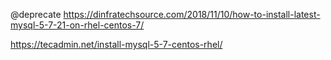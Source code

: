 @deprecate https://dinfratechsource.com/2018/11/10/how-to-install-latest-mysql-5-7-21-on-rhel-centos-7/







https://tecadmin.net/install-mysql-5-7-centos-rhel/